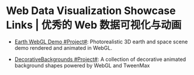 # Web Data Visualization Showcase Links | 优秀的 Web 数据可视化与动画

* [Earth WebGL Demo #Project#](https://github.com/enesser/earth-webgl): Photorealistic 3D earth and space scene demo rendered and animated in WebGL.

* [DecorativeBackgrounds #Project#](https://github.com/Mamboleoo/DecorativeBackgrounds): A collection of decorative animated background shapes powered by WebGL and TweenMax
